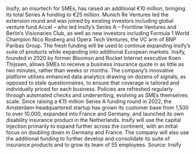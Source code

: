Insify, an insurtech for SMEs, has raised an additional €10 million, bringing its total Series A funding to €25 million.
Munich Re Ventures led the extension round and was joined by existing investors including global venture fund Accel – who led Insify’s Series A – Frontline Ventures and Berlin’s Visionaries Club, as well as new investors including Formula 1 World Champion Nico Rosberg and Opera Tech Ventures, the VC arm of BNP Paribas Group. The fresh funding will be used to continue expanding Insify’s suite of products while expanding into additional European markets.
Insify, founded in 2020 by former Bloomon and Rocket Internet executive Koen Thijssen, allows SMEs to receive a business insurance quote in as little as two minutes, rather than weeks or months.
The company’s innovative platform utilises enhanced data analytics drawing on dozens of signals, as opposed to stale questionnaires, to ensure that coverage is tailored and individually priced for each business. Policies are refreshed regularly through automated checks and underwriting, evolving as SMEs themselves scale.
Since raising a €15 million Series A funding round in 2022, the Amsterdam-headquartered startup has grown its customer base from 1,500 to over 10,000, expanded into France and Germany, and launched its own disability insurance product in the Netherlands.
Insify will use the capital injection primarily to expand further across the continent, with an initial focus on doubling down in Germany and France. The company will also use the additional funding to further develop and consolidate its suite of insurance products and to grow its team of 55 employees.
Source: Insify